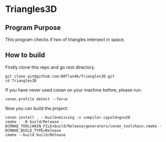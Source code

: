 # Triangles3D

## Program Purpose

This program checks if two of triangles intersect in space.

## How to build

Firstly clone this repo and go root directory.
```
git clone git@github.com:R0flan4k/Triangles3D.git
cd Triangles3D
```

If you have never used conan on your machine before, please run:
```
conan profile detect --force
```

Now you can build the project:
```
conan install . --build=missing -s compiler.cppstd=gnu20
cmake . -B build/Release -DCMAKE_TOOLCHAIN_FILE=build/Release/generators/conan_toolchain.cmake -DCMAKE_BUILD_TYPE=Release
cmake --build build/Release
```
